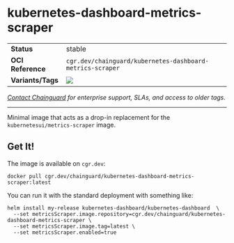 <!--monopod:start-->
# kubernetes-dashboard-metrics-scraper
| | |
| - | - |
| **Status** | stable |
| **OCI Reference** | `cgr.dev/chainguard/kubernetes-dashboard-metrics-scraper` |
| **Variants/Tags** | ![](https://storage.googleapis.com/chainguard-images-build-outputs/summary/kubernetes-dashboard-metrics-scraper.svg) |

*[Contact Chainguard](https://www.chainguard.dev/chainguard-images) for enterprise support, SLAs, and access to older tags.*

---
<!--monopod:end-->

Minimal image that acts as a drop-in replacement for the `kubernetesui/metrics-scraper` image.

## Get It!

The image is available on `cgr.dev`:

```
docker pull cgr.dev/chainguard/kubernetes-dashboard-metrics-scraper:latest
```

You can run it with the standard deployment with something like:

```
helm install my-release kubernetes-dashboard/kubernetes-dashboard  \
  --set metricsScraper.image.repository=cgr.dev/chainguard/kubernetes-dashboard-metrics-scraper \
  --set metricsScraper.image.tag=latest \
  --set metricsScraper.enabled=true
```
